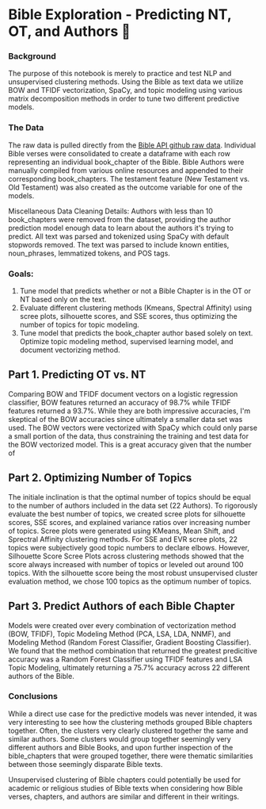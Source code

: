 # Bible Exploration - Predicting NT, OT, and Authors :scroll:

### Background
The purpose of this notebook is merely to practice and test NLP and unsupervised clustering methods. Using the Bible as text data we utilize BOW and TFIDF vectorization, SpaCy, and topic modeling using various matrix decomposition methods in order to tune two different predictive models.

### The Data
The raw data is pulled directly from the [Bible API github raw data](https://raw.githubusercontent.com/bibleapi/bibleapi-bibles-json/master/asv.json). Individual Bible verses were consolidated to create a dataframe with each row representing an individual book_chapter of the Bible. Bible Authors were manually compiled from various online resources and appended to their corresponding book_chapters. The testament feature (New Testament vs. Old Testament) was also created as the outcome variable for one of the models.

Miscellaneous Data Cleaning Details:
Authors with less than 10 book_chapters were removed from the dataset, providing the author prediction model enough data to learn about the authors it's trying to predict.
All text was parsed and tokenized using SpaCy with default stopwords removed. The text was parsed to include known entities, noun_phrases, lemmatized tokens, and POS tags.

### Goals:
1. Tune model that predicts whether or not a Bible Chapter is in the OT or NT based only on the text.
2. Evaluate different clustering methods (Kmeans, Spectral Affinity) using scree plots, silhouette scores, and SSE scores, thus optimizing the number of topics for topic modeling.
3. Tune model that predicts the book_chapter author based solely on text. Optimize topic modeling method, supervised learning model, and document vectorizing method.

## Part 1. Predicting OT vs. NT
Comparing BOW and TFIDF document vectors on a logistic regression classifier, BOW features returned an accuracy of 98.7% while TFIDF features returned a 93.7%. While they are both impressive accuracies, I'm skeptical of the BOW accuracies since ultimately a smaller data set was used. The BOW vectors were vectorized with SpaCy which could only parse a small portion of the data, thus constraining the training and test data for the BOW vectorized model. This is a great accuracy given that the number of 

## Part 2. Optimizing Number of Topics
The initiale inclination is that the optimal number of topics should be equal to the number of authors included in the data set (22 Authors). To rigorously evaluate the best number of topics, we created scree plots for silhouette scores, SSE scores, and explained variance ratios over increasing number of topics. Scree plots were generated using KMeans, Mean Shift, and Sprectral Affinity clustering methods. For SSE and EVR scree plots, 22 topics were subjectively good topic numbers to declare elbows. However, Silhouette Score Scree Plots across clustering methods showed that the score always increased with number of topics or leveled out around 100 topics. With the silhouette score being the most robust unsupervised cluster evaluation method, we chose 100 topics as the optimum number of topics.

## Part 3. Predict Authors of each Bible Chapter
Models were created over every combination of vectorization method (BOW, TFIDF), Topic Modeling Method (PCA, LSA, LDA, NNMF), and Modeling Method (Random Forest Classifier, Gradient Boosting Classifier).
We found that the method combination that returned the greatest predicitive accuracy was a Random Forest Classifier using TFIDF features and LSA Topic Modeling, ultimately returning a 75.7% accuracy across 22 different authors of the Bible.

### Conclusions
While a direct use case for the predictive models was never intended, it was very interesting to see how the clustering methods grouped Bible chapters together. Often, the clusters very clearly clustered together the same and similar authors. Some clusters would group together seemingly very different authors and Bible Books, and upon further inspection of the bible_chapters that were grouped together, there were thematic similarities between those seemingly disparate Bible texts.

Unsupervised clustering of Bible chapters could potentially be used for academic or religious studies of Bible texts when considering how Bible verses, chapters, and authors are similar and different in their writings.

